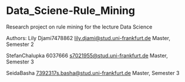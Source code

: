 # Data_Sciene-Rule_Mining
Research project on rule mining for the lecture Data Science

Authors:
  Lily Djami7478862
  lily.djami@stud.uni-frankfurt.de
  Master, Semester 2
  
  StefanChalupka
  6037666
  s7021955@stud.uni-frankfurt.de
  Master, Semester 3
  
  SeidaBasha
  7392317s.basha@stud.uni-frankfurt.de
  Master, Semester 3
